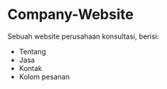 Company-Website
==
Sebuah website perusahaan konsultasi, berisi:
- Tentang
- Jasa
- Kontak
- Kolom pesanan
